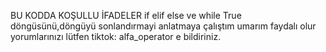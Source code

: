  BU KODDA  KOŞULLU İFADELER  if elif else
 ve while True döngüsünü,döngüyü sonlandırmayi
 anlatmaya çalıştım umarım faydalı olur
 yorumlarınızı lütfen  tiktok: alfa_operator e bildiriniz.
